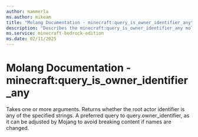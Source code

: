 ```yaml
---
author: mammerla
ms.author: mikeam
title: "Molang Documentation - minecraft:query_is_owner_identifier_any"
description: "Describes the minecraft:query_is_owner_identifier_any molang"
ms.service: minecraft-bedrock-edition
ms.date: 02/11/2025 
---
```


# Molang Documentation - minecraft:query_is_owner_identifier_any

Takes one or more arguments. Returns whether the root actor identifier is any of the specified strings. A preferred query to query.owner_identifier, as it can be adjusted by Mojang to avoid breaking content if names are changed.
